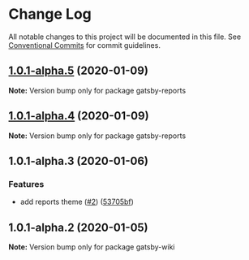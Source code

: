 # Change Log

All notable changes to this project will be documented in this file.
See [Conventional Commits](https://conventionalcommits.org) for commit guidelines.

## [1.0.1-alpha.5](https://github.com/prosejs/prose/compare/gatsby-reports@1.0.1-alpha.4...gatsby-reports@1.0.1-alpha.5) (2020-01-09)

**Note:** Version bump only for package gatsby-reports





## [1.0.1-alpha.4](https://github.com/prosejs/prose/compare/gatsby-reports@1.0.1-alpha.3...gatsby-reports@1.0.1-alpha.4) (2020-01-09)

**Note:** Version bump only for package gatsby-reports





## 1.0.1-alpha.3 (2020-01-06)


### Features

* add reports theme ([#2](https://github.com/prosejs/prose/issues/2)) ([53705bf](https://github.com/prosejs/prose/commit/53705bf02821623ddd91af607da64121c492c2e2))





## 1.0.1-alpha.2 (2020-01-05)

**Note:** Version bump only for package gatsby-wiki
